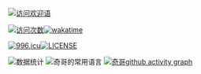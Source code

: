 [![访问欢迎语](https://readme-typing-svg.herokuapp.com?size=24&duration=5550&color=171A9AFD&center=true&vCenter=true&width=500&height=70&lines=%E7%8E%AB%E7%91%B0%E6%9C%89%E7%8E%AB%E7%91%B0%E7%9A%84%E8%8A%B1%E6%B5%B7%EF%BC%8C%E8%94%B7%E8%96%87%E6%9C%89%E8%94%B7%E8%96%87%E7%9A%84%E7%AA%97%E5%8F%B0%E3%80%82)](https://git.io/typing-svg)

[![访问次数](http://simpleicons.p2hp.com/icons/github.svg)](https://visitor-badge.glitch.me/badge?page_id=Geek-monk)[![wakatime](https://wakatime.com/badge/user/c71469ab-ac59-4269-bfe4-f9200c6b151d.svg)](https://wakatime.com/@c71469ab-ac59-4269-bfe4-f9200c6b151d)

[![996.icu](https://img.shields.io/badge/link-996.icu-red.svg)](https://996.icu)[![LICENSE](https://img.shields.io/badge/license-Anti%20996-blue.svg)](https://github.com/996icu/996.ICU/blob/master/LICENSE)

![数据统计](https://metrics.lecoq.io/Geek-monk?template=classic&config.timezone=Asia%2FShanghai)
![奇哥的常用语言](https://github-readme-stats.vercel.app/api/top-langs/?username=Geek-monk&layout=Demo&hide_border=true&langs_count=5)
[![奇哥github activity graph](https://activity-graph.herokuapp.com/graph?username=Geek-monk)](https://github.com/ashutosh00710/github-readme-activity-graph)